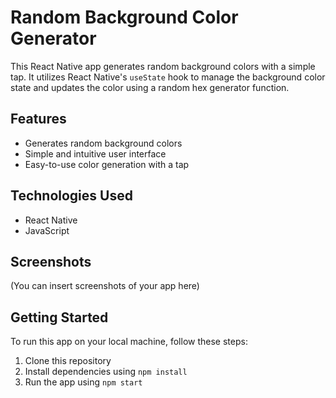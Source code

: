 # Random Background Color Generator

This React Native app generates random background colors with a simple tap. It utilizes React Native's `useState` hook to manage the background color state and updates the color using a random hex generator function.

## Features
- Generates random background colors
- Simple and intuitive user interface
- Easy-to-use color generation with a tap

## Technologies Used
- React Native
- JavaScript

## Screenshots
(You can insert screenshots of your app here)

## Getting Started
To run this app on your local machine, follow these steps:
1. Clone this repository
2. Install dependencies using `npm install`
3. Run the app using `npm start`
